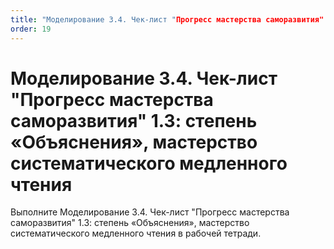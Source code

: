```yaml
---
title: "Моделирование 3.4. Чек-лист "Прогресс мастерства саморазвития" 1.3: степень «Объяснения», мастерство систематического медленного чтения"
order: 19
---
```


# Моделирование 3.4. Чек-лист "Прогресс мастерства саморазвития" 1.3: степень «Объяснения», мастерство систематического медленного чтения

Выполните Моделирование 3.4. Чек-лист "Прогресс мастерства саморазвития" 1.3: степень «Объяснения», мастерство систематического медленного чтения в рабочей тетради.
